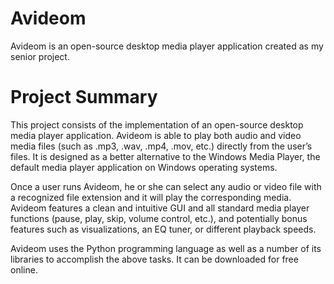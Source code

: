 # Avideom
Avideom is an open-source desktop media player application created as my senior project.

# Project Summary
This project consists of the implementation of an open-source desktop media player application. Avideom is able to play both audio and video media files (such as .mp3, .wav, .mp4, .mov, etc.) directly from the user’s files. It is designed as a better alternative to the Windows Media Player, the default media player application on Windows operating systems.


Once a user runs Avideom, he or she can select any audio or video file with a recognized file extension and it will play the corresponding media. Avideom features a clean and intuitive GUI and all standard media player functions (pause, play, skip, volume control, etc.), and potentially bonus features such as visualizations, an EQ tuner, or different playback speeds.


Avideom uses the Python programming language as well as a number of its libraries to accomplish the above tasks. It can be downloaded for free online.


